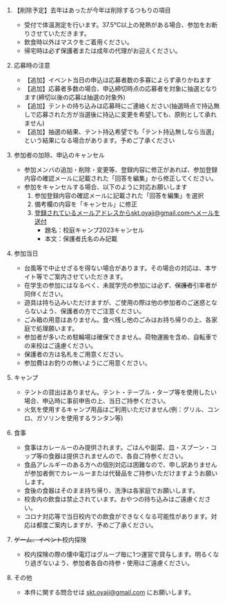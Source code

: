 1. 【削除予定】去年はあったが今年は削除するつもりの項目
   - 受付で体温測定を行います。37.5℃以上の発熱がある場合、参加をお断りさせていただきます。
   - 飲食時以外はマスクをご着用ください。
   - 帰宅時は必ず保護者または成年の代理がお迎えください。

1. 応募時の注意
   - 【追加】イベント当日の申込は応募者数の多寡によらず承りかねます
   - 【追加】応募者多数の場合、申込締切時点の応募者を対象に抽選となります(締切以後の応募は抽選の対象外)
   - 【追加】テントの持ち込みは応募時にご連絡ください(抽選時点で持込無しで応募された方が当選後に持込に変更を希望しても、原則として承れません)
   - 【追加】抽選の結果、テント持込希望でも「テント持込無しなら当選」という結果になる場合があります。予めご了承ください

1. 参加者の加除、申込のキャンセル
   - 参加メンバの追加・削除・変更等、登録内容に修正があれば、参加登録内容の確認メールに記載された「回答を編集」から修正してください。
   - 参加をキャンセルする場合、以下のように対応お願いします
     1. 参加登録内容の確認メールに記載された「回答を編集」を選択
     1. 備考欄の内容を「キャンセル」に修正
     1. 登録されているメールアドレスからskt.oyaji@gmail.comへメールを送付
        - 題名：校庭キャンプ2023キャンセル
        - 本文：保護者氏名のみ記載

1. 参加当日
   - 台風等で中止せざるを得ない場合があります。その場合の対応は、本サイト等でご案内させていただきます。
   - 在学生の参加にはなるべく、未就学児の参加には必ず、<del>保護者</del>引率者が同伴ください。
   - 遊具は持ち込みいただけますが、ご使用の際は他の参加者のご迷惑とならないよう、保護者の方でご注意ください。
   - ごみ箱の用意はありません。食べ残し他のごみはお持ち帰りの上、各家庭で処理願います。
   - 参加者が多いため駐輪場は確保できません。荷物運搬を含め、自転車での来校はご遠慮ください。
   - 保護者の方は名札をご用意ください。
   - 参加費はお釣りの無いようにご用意ください。

1. キャンプ
   - テントの貸出はありません。テント・テーブル・タープ等を使用したい場合、申込時に事前申告の上、当日ご持参ください。
   - 火気を使用するキャンプ用品はご利用いただけません(例：グリル、コンロ、ガソリンを使用するランタン等)

1. 食事
   - 食事はカレールーのみ提供されます。ごはんや副菜、皿・スプーン・コップ等の食器は提供されませんので、各自ご持参ください。
   - 食品アレルギーのある方への個別対応は困難なので、申し訳ありませんが参加者側でカレールーまたは代替品をご持参いただけますようお願いします。
   - 食後の食器はそのまま持ち帰り、洗浄は各家庭でお願いします。
   - 校舎内の飲食は禁止されています。おやつの持ち込みはご遠慮ください。
   - コロナ対応等で当日校内での飲食ができなくなる可能性があります。対応は都度ご案内しますが、予めご了承ください。

1. <del>ゲーム、イベント</del>校内探険
   - 校内探険の際の懐中電灯はグループ毎に1つ運営で貸与します。明るくなり過ぎないよう、参加者各自の持参・使用はご遠慮ください。

1. その他
   - 本件に関する問合せは skt.oyaji@gmail.com にお願いします。
